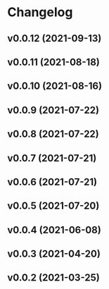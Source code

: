 # Changelog

<!--next-version-placeholder-->

## v0.0.12 (2021-09-13)


## v0.0.11 (2021-08-18)


## v0.0.10 (2021-08-16)


## v0.0.9 (2021-07-22)


## v0.0.8 (2021-07-22)


## v0.0.7 (2021-07-21)


## v0.0.6 (2021-07-21)


## v0.0.5 (2021-07-20)


## v0.0.4 (2021-06-08)


## v0.0.3 (2021-04-20)


## v0.0.2 (2021-03-25)

